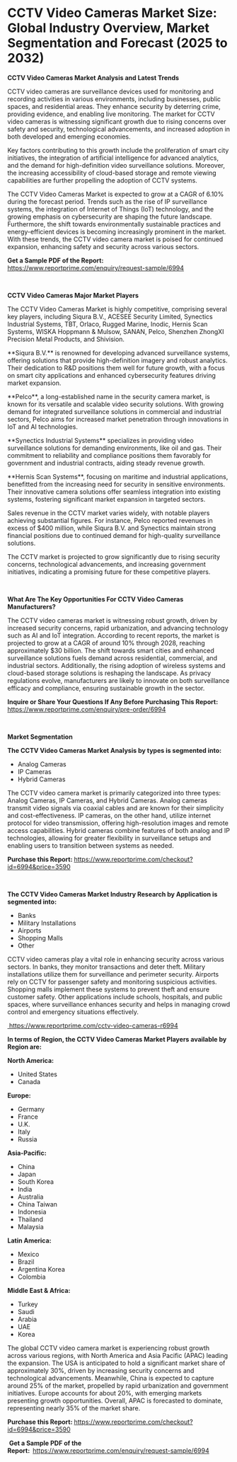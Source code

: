<p><h1>CCTV Video Cameras Market Size: Global Industry Overview, Market Segmentation and Forecast (2025 to 2032)</h1></p><p><strong>CCTV Video Cameras Market Analysis and Latest Trends</strong></p>
<p><p>CCTV video cameras are surveillance devices used for monitoring and recording activities in various environments, including businesses, public spaces, and residential areas. They enhance security by deterring crime, providing evidence, and enabling live monitoring. The market for CCTV video cameras is witnessing significant growth due to rising concerns over safety and security, technological advancements, and increased adoption in both developed and emerging economies.</p><p>Key factors contributing to this growth include the proliferation of smart city initiatives, the integration of artificial intelligence for advanced analytics, and the demand for high-definition video surveillance solutions. Moreover, the increasing accessibility of cloud-based storage and remote viewing capabilities are further propelling the adoption of CCTV systems.</p><p>The CCTV Video Cameras Market is expected to grow at a CAGR of 6.10% during the forecast period. Trends such as the rise of IP surveillance systems, the integration of Internet of Things (IoT) technology, and the growing emphasis on cybersecurity are shaping the future landscape. Furthermore, the shift towards environmentally sustainable practices and energy-efficient devices is becoming increasingly prominent in the market. With these trends, the CCTV video camera market is poised for continued expansion, enhancing safety and security across various sectors.</p></p>
<p><strong>Get a Sample PDF of the Report:&nbsp;</strong> <a href="https://www.reportprime.com/enquiry/request-sample/6994?utm_campaign=4559&utm_medium=2&utm_source=Github&utm_content=ia&utm_term=17052025&utm_id=cctv-video-cameras">https://www.reportprime.com/enquiry/request-sample/6994</a></p>
<p>&nbsp;</p>
<p><strong>CCTV Video Cameras Major Market Players</strong></p>
<p><p>The CCTV Video Cameras Market is highly competitive, comprising several key players, including Siqura B.V., ACESEE Security Limited, Synectics Industrial Systems, TBT, Orlaco, Rugged Marine, Inodic, Hernis Scan Systems, WISKA Hoppmann & Mulsow, SANAN, Pelco, Shenzhen ZhongXI Precision Metal Products, and Shivision.</p><p>**Siqura B.V.** is renowned for developing advanced surveillance systems, offering solutions that provide high-definition imagery and robust analytics. Their dedication to R&D positions them well for future growth, with a focus on smart city applications and enhanced cybersecurity features driving market expansion.</p><p>**Pelco**, a long-established name in the security camera market, is known for its versatile and scalable video security solutions. With growing demand for integrated surveillance solutions in commercial and industrial sectors, Pelco aims for increased market penetration through innovations in IoT and AI technologies.</p><p>**Synectics Industrial Systems** specializes in providing video surveillance solutions for demanding environments, like oil and gas. Their commitment to reliability and compliance positions them favorably for government and industrial contracts, aiding steady revenue growth.</p><p>**Hernis Scan Systems**, focusing on maritime and industrial applications, benefitted from the increasing need for security in sensitive environments. Their innovative camera solutions offer seamless integration into existing systems, fostering significant market expansion in targeted sectors.</p><p>Sales revenue in the CCTV market varies widely, with notable players achieving substantial figures. For instance, Pelco reported revenues in excess of $400 million, while Siqura B.V. and Synectics maintain strong financial positions due to continued demand for high-quality surveillance solutions.</p><p>The CCTV market is projected to grow significantly due to rising security concerns, technological advancements, and increasing government initiatives, indicating a promising future for these competitive players.</p></p>
<p>&nbsp;</p>
<p><strong>What Are The Key Opportunities For CCTV Video Cameras Manufacturers?</strong></p>
<p><p>The CCTV video cameras market is witnessing robust growth, driven by increased security concerns, rapid urbanization, and advancing technology such as AI and IoT integration. According to recent reports, the market is projected to grow at a CAGR of around 10% through 2028, reaching approximately $30 billion. The shift towards smart cities and enhanced surveillance solutions fuels demand across residential, commercial, and industrial sectors. Additionally, the rising adoption of wireless systems and cloud-based storage solutions is reshaping the landscape. As privacy regulations evolve, manufacturers are likely to innovate on both surveillance efficacy and compliance, ensuring sustainable growth in the sector.</p></p>
<p><strong>Inquire or Share Your Questions If Any Before Purchasing This Report:</strong> <a href="https://www.reportprime.com/enquiry/pre-order/6994?utm_campaign=4559&utm_medium=2&utm_source=Github&utm_content=ia&utm_term=17052025&utm_id=cctv-video-cameras">https://www.reportprime.com/enquiry/pre-order/6994</a></p>
<p>&nbsp;</p>
<p><strong>Market Segmentation</strong></p>
<p><strong>The CCTV Video Cameras Market Analysis by types is segmented into:</strong></p>
<p><ul><li>Analog Cameras</li><li>IP Cameras</li><li>Hybrid Cameras</li></ul></p>
<p><p>The CCTV video camera market is primarily categorized into three types: Analog Cameras, IP Cameras, and Hybrid Cameras. Analog cameras transmit video signals via coaxial cables and are known for their simplicity and cost-effectiveness. IP cameras, on the other hand, utilize internet protocol for video transmission, offering high-resolution images and remote access capabilities. Hybrid cameras combine features of both analog and IP technologies, allowing for greater flexibility in surveillance setups and enabling users to transition between systems as needed.</p></p>
<p><strong>Purchase this Report:&nbsp;</strong><a href="https://www.reportprime.com/checkout?id=6994&price=3590&utm_campaign=4559&utm_medium=2&utm_source=Github&utm_content=ia&utm_term=17052025&utm_id=cctv-video-cameras">https://www.reportprime.com/checkout?id=6994&price=3590</a></p>
<p>&nbsp;</p>
<p><strong>The CCTV Video Cameras Market Industry Research by Application is segmented into:</strong></p>
<p><ul><li>Banks</li><li>Military Installations</li><li>Airports</li><li>Shopping Malls</li><li>Other</li></ul></p>
<p><p>CCTV video cameras play a vital role in enhancing security across various sectors. In banks, they monitor transactions and deter theft. Military installations utilize them for surveillance and perimeter security. Airports rely on CCTV for passenger safety and monitoring suspicious activities. Shopping malls implement these systems to prevent theft and ensure customer safety. Other applications include schools, hospitals, and public spaces, where surveillance enhances security and helps in managing crowd control and emergency situations effectively.</p></p>
<p><a href="https://www.reportprime.com/cctv-video-cameras-r6994?utm_campaign=4559&utm_medium=2&utm_source=Github&utm_content=ia&utm_term=17052025&utm_id=cctv-video-cameras">&nbsp;https://www.reportprime.com/cctv-video-cameras-r6994</a></p>
<p><strong>In terms of Region, the CCTV Video Cameras Market Players available by Region are:</strong></p>
<p>
    <p> <strong> North America: </strong>
        <ul>
            <li>United States</li>
            <li>Canada</li>
        </ul>
        </p> 
    <p> <strong> Europe: </strong>
        <ul>
            <li>Germany</li>
            <li>France</li>
            <li>U.K.</li>
            <li>Italy</li>
            <li>Russia</li>
        </ul>
        </p> 
    <p> <strong> Asia-Pacific: </strong>
        <ul>
            <li>China</li>
            <li>Japan</li>
            <li>South Korea</li>
            <li>India</li>
            <li>Australia</li>
            <li>China Taiwan</li>
            <li>Indonesia</li>
            <li>Thailand</li>
            <li>Malaysia</li>
        </ul>
        </p> 
    <p> <strong> Latin America: </strong>
        <ul>
            <li>Mexico</li>
            <li>Brazil</li>
            <li>Argentina Korea</li>
            <li>Colombia</li>
        </ul>
        </p> 
    <p> <strong> Middle East & Africa: </strong>
        <ul>
            <li>Turkey</li>
            <li>Saudi</li>
            <li>Arabia</li>
            <li>UAE</li>
            <li>Korea</li>
        </ul>
    </p>
    </p>
<p><p>The global CCTV video camera market is experiencing robust growth across various regions, with North America and Asia Pacific (APAC) leading the expansion. The USA is anticipated to hold a significant market share of approximately 30%, driven by increasing security concerns and technological advancements. Meanwhile, China is expected to capture around 25% of the market, propelled by rapid urbanization and government initiatives. Europe accounts for about 20%, with emerging markets presenting growth opportunities. Overall, APAC is forecasted to dominate, representing nearly 35% of the market share.</p></p>
<p><strong>Purchase this Report: </strong><a href="https://www.reportprime.com/checkout?id=6994&price=3590&utm_campaign=4559&utm_medium=2&utm_source=Github&utm_content=ia&utm_term=17052025&utm_id=cctv-video-cameras">https://www.reportprime.com/checkout?id=6994&price=3590</a></p>
<p>&nbsp;<strong>Get a Sample PDF of the Report:&nbsp;&nbsp;</strong><a href="https://www.reportprime.com/enquiry/request-sample/6994?utm_campaign=4559&utm_medium=2&utm_source=Github&utm_content=ia&utm_term=17052025&utm_id=cctv-video-cameras">https://www.reportprime.com/enquiry/request-sample/6994</a></p>
<p><strong></strong></p>
<p><p></p><p></p><p></p></p>